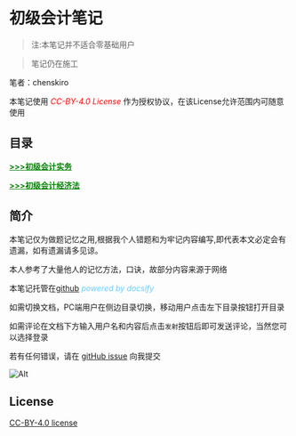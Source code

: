 # 初级会计笔记

> 注:本笔记并不适合零基础用户

> 笔记仍在施工

笔者：chenskiro 

本笔记使用 <em style="color:red">CC-BY-4.0 License</em> 作为授权协议，在该License允许范围内可随意使用

## 目录

<a href="junior-level/实务" style="color:green; font-weight: 700">&gt;&gt;&gt;初级会计实务</a>

<a href="junior-level/经济法" style="color:green; font-weight: 700">&gt;&gt;&gt;初级会计经济法</a>

## 简介

本笔记仅为做题记忆之用,根据我个人错题和为牢记内容编写,即代表本文必定会有遗漏，如有遗漏请多见谅。

本人参考了大量他人的记忆方法，口诀，故部分内容来源于网络

本笔记托管在[github](https://github.com/DTpeel/accounting-exam-notes)  <em style="color:#66ccff">powered by docsify</em> 

如需切换文档，PC端用户在侧边目录切换，移动用户点击左下目录按钮打开目录

如需评论在文档下方输入用户名和内容后点击`发射`按钮后即可发送评论，当然您可以选择登录

若有任何错误，请在 [gitHub issue](https://github.com/DTpeel/accounting-exam-notes/issues) 向我提交

![Alt](https://repobeats.axiom.co/api/embed/4faffb76b78062ebec1fbd55f20ab690bc10e46b.svg "Repobeats analytics image")


## License 
  
[CC-BY-4.0 license](LICENSE)

